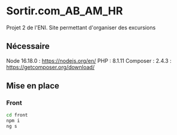 # Sortir.com_AB_AM_HR
Projet 2 de l'ENI. Site permettant d'organiser des excursions

## Nécessaire

Node 16.18.0 : https://nodejs.org/en/
PHP : 8.1.11
Composer : 2.4.3 : https://getcomposer.org/download/

## Mise en place

### Front

```bash
cd front
npm i
ng s
```
